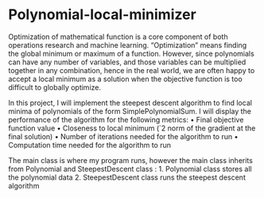 # Polynomial-local-minimizer
Optimization of mathematical function is a core component of both operations research and machine learning.
“Optimization” means finding the global minimum or maximum of a function. However, since polynomials can
have any number of variables, and those variables can be multiplied together in any combination, hence in the real world, 
we are often happy to accept a local minimum as a solution when the objective
function is too difficult to globally optimize.  

In this project, I will implement the steepest descent algorithm to find local minima of polynomials of the
form SimplePolynomialSum. l will display the performance of the algorithm for the following metrics:
        • Final objective function value
        • Closeness to local minimum (`2 norm of the gradient at the final solution)
        • Number of iterations needed for the algorithm to run
        • Computation time needed for the algorithm to run

The main class is where my program runs, however the main class inherits from  Polynomial and SteepestDescent class :
                                                                                          1. Polynomial class stores all the polynomial data
                                                                                          2. SteepestDescent class runs the steepest descent algorithm
